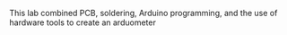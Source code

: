 This lab combined PCB, soldering, Arduino programming, and the use of hardware tools to create an arduometer
